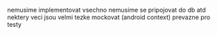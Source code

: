 nemusime implementovat vsechno
nemusime se pripojovat do db atd
nektery veci jsou velmi tezke mockovat (android context)
prevazne pro testy